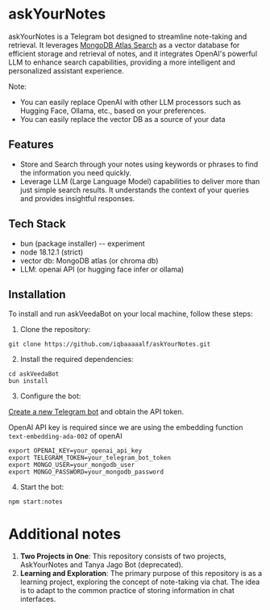 # askYourNotes

askYourNotes is a Telegram bot designed to streamline note-taking and retrieval. It leverages [MongoDB Atlas Search](https://www.mongodb.com/atlas/search) as a vector database for efficient storage and retrieval of notes, and it integrates OpenAI's powerful LLM to enhance search capabilities, providing a more intelligent and personalized assistant experience.

Note: 
- You can easily replace OpenAI with other LLM processors such as Hugging Face, Ollama, etc., based on your preferences.
- You can easily replace the vector DB as a source of your data

## Features

- Store and Search through your notes using keywords or phrases to find the information you need quickly.
- Leverage LLM (Large Language Model) capabilities to deliver more than just simple search results. It understands the context of your queries and provides insightful responses.

## Tech Stack
- bun (package installer) -- experiment
- node 18.12.1 (strict)
- vector db:  MongoDB atlas (or chroma db)
- LLM: openai API (or hugging face infer or ollama)

## Installation

To install and run askVeedaBot on your local machine, follow these steps:

1. Clone the repository:

```shell
git clone https://github.com/iqbaaaaalf/askYourNotes.git
```

2. Install the required dependencies:
```
cd askVeedaBot
bun install
```
3. Configure the bot:

[Create a new Telegram bot](https://core.telegram.org/bots/tutorial) and obtain the API token.

OpenAI API key is required since we are using the embedding function `text-embedding-ada-002` of openAI
```
export OPENAI_KEY=your_openai_api_key
export TELEGRAM_TOKEN=your_telegram_bot_token
export MONGO_USER=your_mongodb_user
export MONGO_PASSWORD=your_mongodb_password

```

4. Start the bot:
```
npm start:notes
```

# Additional notes

1. **Two Projects in One**: This repository consists of two projects, AskYourNotes and Tanya Jago Bot (deprecated).
2. **Learning and Exploration**: The primary purpose of this repository is as a learning project, exploring the concept of note-taking via chat. The idea is to adapt to the common practice of storing information in chat interfaces.
